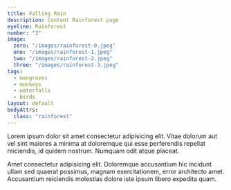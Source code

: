 ```yaml
---
title: Falling Rain
description: Content Rainforest page
eyeline: Rainforest
number: "3"
image: 
  zero: "/images/rainforest-0.jpeg"
  one: "/images/rainforest-1.jpeg"
  two: "/images/rainforest-2.jpeg"
  three: "/images/rainforest-3.jpeg"
tags: 
  - mangroves
  - monkeys
  - waterfalls
  - birds
layout: default
bodyAttrs: 
  class: "rainforest"
---
```

Lorem ipsum dolor sit amet consectetur adipisicing elit. Vitae dolorum aut vel sint maiores a minima at doloremque qui esse perferendis repellat reiciendis, id quidem nostrum. Numquam odit atque placeat.

Amet consectetur adipisicing elit. Doloremque accusantium hic incidunt ullam sed quaerat possimus, magnam exercitationem, error architecto amet. Accusantium reiciendis molestias dolore iste ipsum libero expedita quam.


